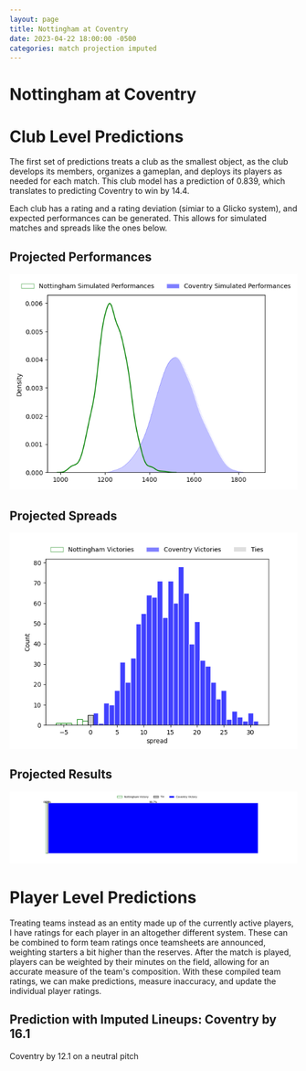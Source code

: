 ```yaml
---  
layout: page  
title: Nottingham at Coventry  
date: 2023-04-22 18:00:00 -0500  
categories: match projection imputed  
---
```

# Nottingham at Coventry

# Club Level Predictions


The first set of predictions treats a club as the smallest object, as the club develops its members, organizes a gameplan, and deploys its players as needed for each match. This club model has a prediction of 0.839, which translates to predicting Coventry to win by 14.4.

Each club has a rating and a rating deviation (simiar to a Glicko system), and expected performances can be generated. This allows for simulated matches and spreads like the ones below.
## Projected Performances


![Projected Performances](plots/performances_2023-04-22-Coventry-Nottingham.png)
## Projected Spreads


![Projected Spreads](plots/spreads_2023-04-22-Coventry-Nottingham.png)
## Projected Results


![Projected Results](plots/resultbar_2023-04-22-Coventry-Nottingham.png)
# Player Level Predictions


Treating teams instead as an entity made up of the currently active players, I have ratings for each player in an altogether different system. These can be combined to form team ratings once teamsheets are announced, weighting starters a bit higher than the reserves. After the match is played, players can be weighted by their minutes on the field, allowing for an accurate measure of the team's composition. With these compiled team ratings, we can make predictions, measure inaccuracy, and update the individual player ratings.
## Prediction with Imputed Lineups: Coventry by 16.1


Coventry by 12.1 on a neutral pitch

